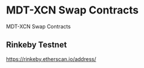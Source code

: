 # MDT-XCN Swap Contracts

MDT-XCN Swap Contracts


## Rinkeby Testnet

https://rinkeby.etherscan.io/address/
